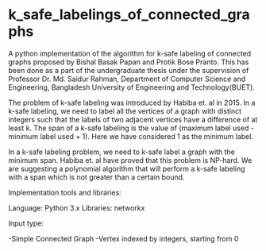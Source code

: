 # k_safe_labelings_of_connected_graphs
A python implementation of the algorithm for k-safe labeling of connected graphs proposed by Bishal Basak Papan and Protik Bose Pranto. This has been done as a part of the undergraduate thesis under the supervision of Professor Dr. Md. Saidur Rahman, Department of Computer Science and Engineering, Bangladesh University of Engineering and Technology(BUET). 

The problem of k-safe labeling was introduced by Habiba et. al in 2015. In a k-safe labeling, we need to label all the vertices of a graph with distinct integers such that the labels of two adjacent vertices have a difference of at least k. The span of a k-safe labeling is the value of (maximum label used - minimum label used + 1). Here we have considered 1 as the minimum label.

In a k-safe labeling problem, we need to k-safe label a graph with the minimum span. Habiba et. al have proved that this problem is NP-hard. We are suggesting a polynomial algorithm that will perform a k-safe labeling with a span which is not greater than a certain bound.

Implementation tools and libraries:

Language: Python 3.x
Libraries: networkx

Input type:

-Simple Connected Graph
-Vertex indexed by integers, starting from 0

